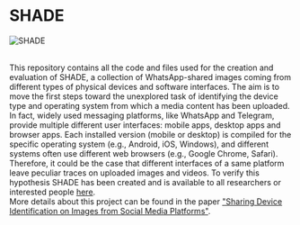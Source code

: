 # SHADE

![SHADE](https://github.com/andreaunitn/SHADE/assets/105369215/d109f523-c4a9-4fae-9ec8-6af249526972)
</br></br>

This repository contains all the code and files used for the creation and evaluation of SHADE, a collection of WhatsApp-shared images coming from different types of physical devices and software interfaces. The aim is to move the first steps toward the unexplored task of identifying the device type and operating system from which a media content has been uploaded. In fact, widely used messaging platforms, like WhatsApp and Telegram, provide multiple different user interfaces: mobile apps, desktop apps and browser apps. Each installed version (mobile or desktop) is compiled for the specific operating system (e.g., Android, iOS, Windows), and different systems often use different web browsers (e.g., Google Chrome, Safari). Therefore, it could be the case that different interfaces of a same platform leave peculiar traces on uploaded images and videos. To verify this hypothesis SHADE has been created and is available to all researchers or interested people [here](https://mmlab.disi.unitn.it/resources/published-datasets).
</br>
More details about this project can be found in the paper ["Sharing Device Identification on Images from Social Media Platforms"](https://ieeexplore.ieee.org/abstract/document/9948824?casa_token=U49IALImPg4AAAAA:6ZRahwSJyDGnouXWqlbqBJmJwiTei7mmrj-VhAdoXPttO9sNFrwuIPxQJd3GHyVjxmcs9SYb).
